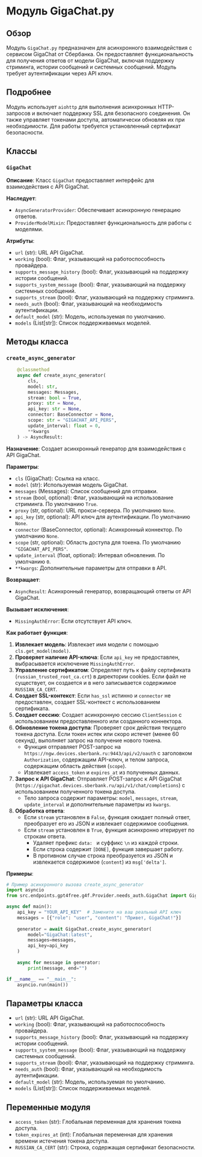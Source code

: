 # Модуль GigaChat.py

## Обзор

Модуль `GigaChat.py` предназначен для асинхронного взаимодействия с сервисом GigaChat от Сбербанка.
Он предоставляет функциональность для получения ответов от модели GigaChat, включая поддержку стриминга, истории сообщений и системных сообщений.
Модуль требует аутентификации через API ключ.

## Подробнее

Модуль использует `aiohttp` для выполнения асинхронных HTTP-запросов и включает поддержку SSL для безопасного соединения.
Он также управляет токенами доступа, автоматически обновляя их при необходимости.
Для работы требуется установленный сертификат безопасности.

## Классы

### `GigaChat`

**Описание**: Класс `GigaChat` предоставляет интерфейс для взаимодействия с API GigaChat.

**Наследует**:
- `AsyncGeneratorProvider`: Обеспечивает асинхронную генерацию ответов.
- `ProviderModelMixin`: Предоставляет функциональность для работы с моделями.

**Атрибуты**:
- `url` (str): URL API GigaChat.
- `working` (bool): Флаг, указывающий на работоспособность провайдера.
- `supports_message_history` (bool): Флаг, указывающий на поддержку истории сообщений.
- `supports_system_message` (bool): Флаг, указывающий на поддержку системных сообщений.
- `supports_stream` (bool): Флаг, указывающий на поддержку стриминга.
- `needs_auth` (bool): Флаг, указывающий на необходимость аутентификации.
- `default_model` (str): Модель, используемая по умолчанию.
- `models` (List[str]): Список поддерживаемых моделей.

## Методы класса

### `create_async_generator`

```python
    @classmethod
    async def create_async_generator(
        cls,
        model: str,
        messages: Messages,
        stream: bool = True,
        proxy: str = None,
        api_key: str = None,
        connector: BaseConnector = None,
        scope: str = "GIGACHAT_API_PERS",
        update_interval: float = 0,
        **kwargs
    ) -> AsyncResult:
```

**Назначение**: Создает асинхронный генератор для взаимодействия с API GigaChat.

**Параметры**:
- `cls` (GigaChat): Ссылка на класс.
- `model` (str): Используемая модель GigaChat.
- `messages` (Messages): Список сообщений для отправки.
- `stream` (bool, optional): Флаг, указывающий на использование стриминга. По умолчанию `True`.
- `proxy` (str, optional): URL прокси-сервера. По умолчанию `None`.
- `api_key` (str, optional): API ключ для аутентификации. По умолчанию `None`.
- `connector` (BaseConnector, optional): Асинхронный коннектор. По умолчанию `None`.
- `scope` (str, optional): Область доступа для токена. По умолчанию `"GIGACHAT_API_PERS"`.
- `update_interval` (float, optional): Интервал обновления. По умолчанию `0`.
- `**kwargs`: Дополнительные параметры для отправки в API.

**Возвращает**:
- `AsyncResult`: Асинхронный генератор, возвращающий ответы от API GigaChat.

**Вызывает исключения**:
- `MissingAuthError`: Если отсутствует API ключ.

**Как работает функция**:
1. **Извлекает модель**: Извлекает имя модели с помощью `cls.get_model(model)`.
2. **Проверяет наличие API-ключа**: Если `api_key` не предоставлен, выбрасывается исключение `MissingAuthError`.
3. **Управление сертификатом**: Определяет путь к файлу сертификата (`russian_trusted_root_ca.crt`) в директории cookies. Если файл не существует, он создается и в него записывается содержимое `RUSSIAN_CA_CERT`.
4. **Создает SSL-контекст**: Если `has_ssl` истинно и `connector` не предоставлен, создает SSL-контекст с использованием сертификата.
5. **Создает сессию**: Создает асинхронную сессию `ClientSession` с использованием предоставленного или созданного коннектора.
6. **Обновление токена доступа**: Проверяет срок действия текущего токена доступа. Если токен истек или скоро истечет (менее 60 секунд), выполняет запрос на получение нового токена.
   - Функция отправляет POST-запрос на `https://ngw.devices.sberbank.ru:9443/api/v2/oauth` с заголовком `Authorization`, содержащим API-ключ, и телом запроса, содержащим область действия (`scope`).
   - Извлекает `access_token` и `expires_at` из полученных данных.
7. **Запрос к API GigaChat**: Отправляет POST-запрос к API GigaChat (`https://gigachat.devices.sberbank.ru/api/v1/chat/completions`) с использованием полученного токена доступа.
   - Тело запроса содержит параметры: `model`, `messages`, `stream`, `update_interval` и дополнительные параметры из `kwargs`.
8. **Обработка ответа**:
   - Если `stream` установлен в `False`, функция ожидает полный ответ, преобразует его из JSON и извлекает содержимое сообщения.
   - Если `stream` установлен в `True`, функция асинхронно итерирует по строкам ответа.
     - Удаляет префикс `data: ` и суффикс `\n` из каждой строки.
     - Если строка содержит `[DONE]`, функция завершает работу.
     - В противном случае строка преобразуется из JSON и извлекается содержимое (`content`) из `msg['delta']`.

**Примеры**:

```python
# Пример асинхронного вызова create_async_generator
import asyncio
from src.endpoints.gpt4free.g4f.Provider.needs_auth.GigaChat import GigaChat

async def main():
    api_key = "YOUR_API_KEY"  # Замените на ваш реальный API ключ
    messages = [{"role": "user", "content": "Привет, GigaChat!"}]
    
    generator = await GigaChat.create_async_generator(
        model="GigaChat:latest",
        messages=messages,
        api_key=api_key
    )
    
    async for message in generator:
        print(message, end="")

if __name__ == "__main__":
    asyncio.run(main())
```

## Параметры класса
- `url` (str): URL API GigaChat.
- `working` (bool): Флаг, указывающий на работоспособность провайдера.
- `supports_message_history` (bool): Флаг, указывающий на поддержку истории сообщений.
- `supports_system_message` (bool): Флаг, указывающий на поддержку системных сообщений.
- `supports_stream` (bool): Флаг, указывающий на поддержку стриминга.
- `needs_auth` (bool): Флаг, указывающий на необходимость аутентификации.
- `default_model` (str): Модель, используемая по умолчанию.
- `models` (List[str]): Список поддерживаемых моделей.

## Переменные модуля
- `access_token` (str): Глобальная переменная для хранения токена доступа.
- `token_expires_at` (int): Глобальная переменная для хранения времени истечения токена доступа.
- `RUSSIAN_CA_CERT` (str): Строка, содержащая сертификат безопасности.